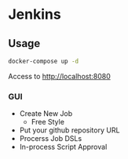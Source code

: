 # Jenkins

## Usage

```bash
docker-compose up -d
```

Access to <http://localhost:8080>

### GUI

- Create New Job
  - Free Style
- Put your github repository URL
- Procerss Job DSLs
- In-process Script Approval
